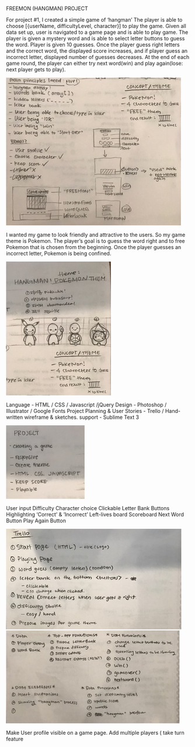 FREEMON (HANGMAN) PROJECT

<BRIEF>
For project #1, I created a simple game of ‘hangman’
The player is able to choose [{userName, difficultyLevel, character}] to play the game. Given all data set up, user is navigated to a game page and is able to play game. The player is given a mystery word and is able to select letter buttons to guess the word. Player is given 10 guesses. Once the player guess right letters and the correct word, the displayed score increases, and if player guess an incorrect letter, displayed number of guesses decreases. At the end of each game round, the player can either try next word(win) and play again(lose: next player gets to play).

![](Wireframes.JPG?raw=true)


<THEME>
I wanted my game to look friendly and attractive to the users. So my game theme is Pokemon. The player’s goal is to guess the word right and to free Pokemon that is chosen from the beginning. Once the player guesses an incorrect letter, Pokemon is being confined.

![](DesignProcess.JPG?raw=true)


<TECHNOLOGIES USED>
Language - HTML / CSS / Javascript /jQuery
Design - Photoshop / Illustrator / Google Fonts
Project Planning & User Stories - Trello / Hand-written wireframe & sketches.
support - Sublime Text 3

![](InitialPlan.JPG?raw=true)


<FEATURES>
User input
Difficulty
Character choice
Clickable Letter Bank Buttons
Highlighting ‘Correct’ & ’Incorrect’
Left-lives board
Scoreboard
Next Word Button
Play Again Button

![](TrelloPlan.JPG?raw=true)
![](FunctionsPlan.JPG?raw=true)


<FUTURE DEVELOPMENT>
Make User profile visible on a game page.
Add multiple players ( take turn feature 